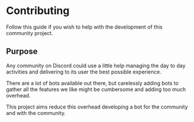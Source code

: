 # Contributing

Follow this guide if you wish to help with the development of this community project.

## Purpose

Any community on Discord could use a little help managing the day to day activities and delivering to its user the best possible experience.

There are a lot of bots available out there, but carelessly adding bots to gather all the features we like might be cumbersome and adding too much overhead.

This project aims reduce this overhead developing a bot for the community and with the community.